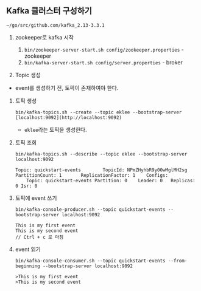 ## Kafka 클러스터 구성하기

`~/go/src/github.com/kafka_2.13-3.3.1`

1. zookeeper로 kafka 시작
    1. `bin/zookeeper-server-start.sh config/zookeeper.properties` - zookeeper
    2. `bin/kafka-server-start.sh config/server.properties` - broker
    

2. Topic 생성

- event를 생성하기 전, 토픽이 존재하여야 한다.
1. 토픽 생성
    
    `bin/kafka-topics.sh --create --topic eklee --bootstrap-server [localhost:9092](http://localhost:9092)` 
    
    - `eklee`라는 토픽을 생성한다.
2. 토픽 조회
    
    `bin/kafka-topics.sh --describe --topic eklee --bootstrap-server localhost:9092`
    
    ```tsx
    Topic: quickstart-events        TopicId: NPmZHyhbR9y00wMglMH2sg PartitionCount: 1       ReplicationFactor: 1	Configs:
        Topic: quickstart-events Partition: 0    Leader: 0   Replicas: 0 Isr: 0
    ```
    

3. 토픽에 event 쓰기
    
    ```tsx
    bin/kafka-console-producer.sh --topic quickstart-events --bootstrap-server localhost:9092
    
    This is my first event
    This is my second event
    // Ctrl + c 로 마침
    ```
    

4. event 읽기
    
    ```tsx
    bin/kafka-console-consumer.sh --topic quickstart-events --from-beginning --bootstrap-server localhost:9092
    
    >This is my first event
    >This is my second event
    ```
